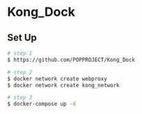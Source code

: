 # Kong_Dock

## Set Up
``` bash
# step 1
$ https://github.com/POPPROJECT/Kong_Dock

# step 2
$ docker network create webproxy
$ docker network create kong_network

# step 3
$ docker-compose up -d
